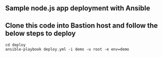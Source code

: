Sample node.js app deployment with Ansible
-------------------------------------------


Clone this code into Bastion host and follow the below steps to deploy
--
```
cd deploy
ansible-playbook deploy.yml -i demo -u root -e env=demo
```
